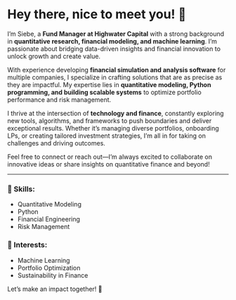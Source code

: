 # Hey there, nice to meet you! 👋  

I’m Siebe, a **Fund Manager at Highwater Capital** with a strong background in **quantitative research, financial modeling, and machine learning**. I’m passionate about bridging data-driven insights and financial innovation to unlock growth and create value.  

With experience developing **financial simulation and analysis software** for multiple companies, I specialize in crafting solutions that are as precise as they are impactful. My expertise lies in **quantitative modeling, Python programming, and building scalable systems** to optimize portfolio performance and risk management.  

I thrive at the intersection of **technology and finance**, constantly exploring new tools, algorithms, and frameworks to push boundaries and deliver exceptional results. Whether it’s managing diverse portfolios, onboarding LPs, or creating tailored investment strategies, I’m all in for taking on challenges and driving outcomes.  

Feel free to connect or reach out—I’m always excited to collaborate on innovative ideas or share insights on quantitative finance and beyond!  

---

### 🚀 Skills:  
- Quantitative Modeling  
- Python  
- Financial Engineering  
- Risk Management  

### 🎯 Interests:  
- Machine Learning  
- Portfolio Optimization  
- Sustainability in Finance  

Let’s make an impact together! 🌟  

